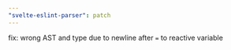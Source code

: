 ```yaml
---
"svelte-eslint-parser": patch
---
```


fix: wrong AST and type due to newline after `=` to reactive variable
